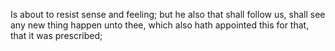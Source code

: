 Is about to resist sense and feeling; but he also that shall follow us, shall see any new thing happen unto thee, which also hath appointed this for that, that it was prescribed;
